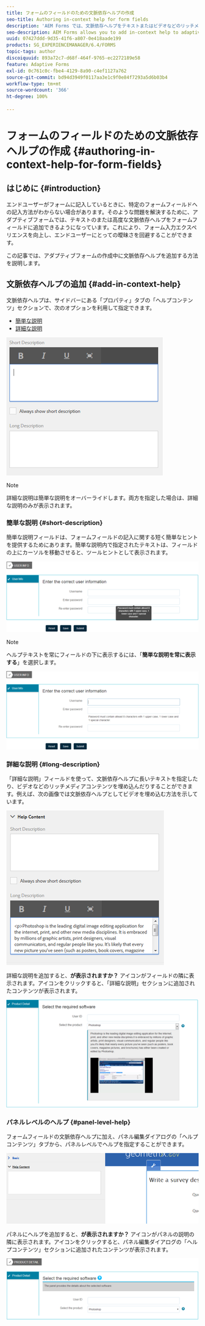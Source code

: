 ```yaml
---
title: フォームのフィールドのための文脈依存ヘルプの作成
seo-title: Authoring in-context help for form fields
description: 'AEM Forms では、文脈依存ヘルプをテキストまたはビデオなどのリッチメディアの形でアダプティブフォームフィールドやパネルに追加することができます。 '
seo-description: AEM Forms allows you to add in-context help to adaptive form fields and panels, as text or rich media, including videos.
uuid: 07427ddd-9d35-41f6-a807-0e418aade199
products: SG_EXPERIENCEMANAGER/6.4/FORMS
topic-tags: author
discoiquuid: 893a72c7-d68f-464f-9765-ec2272189e58
feature: Adaptive Forms
exl-id: 0c761c0c-fbe4-4129-8a90-c4ef1127a762
source-git-commit: bd94d3949f0117aa3e1c9f0e84f7293a5d6b03b4
workflow-type: tm+mt
source-wordcount: '366'
ht-degree: 100%

---
```


# フォームのフィールドのための文脈依存ヘルプの作成 {#authoring-in-context-help-for-form-fields}

## はじめに {#introduction}

エンドユーザーがフォームに記入しているときに、特定のフォームフィールドへの記入方法がわからない場合があります。そのような問題を解決するために、アダプティブフォームでは、テキストのまたは高度な文脈依存ヘルプをフォームフィールドに追加できるようになっています。これにより、フォーム入力エクスペリエンスを向上し、エンドユーザーにとっての曖昧さを回避することができます。

この記事では、アダプティブフォームの作成中に文脈依存ヘルプを追加する方法を説明します。

## 文脈依存ヘルプの追加 {#add-in-context-help}

文脈依存ヘルプは、サイドバーにある「プロパティ」タブの「ヘルプコンテンツ」セクションで、次のオプションを利用して指定できます。

* [簡単な説明](/help/forms/using/authoring-in-field-help.md#p-short-description-p)
* [詳細な説明](/help/forms/using/authoring-in-field-help.md#p-long-description-p)

![フォームのフィールドのための文脈依存ヘルプ](assets/descriptions.png)

>[!NOTE]
>
>詳細な説明は簡単な説明をオーバーライドします。両方を指定した場合は、詳細な説明のみが表示されます。

### 簡単な説明 {#short-description}

簡単な説明フィールドは、フォームフィールドの記入に関する短く簡単なヒントを提供するためにあります。簡単な説明内で指定されたテキストは、フィールドの上にカーソルを移動させると、ツールヒントとして表示されます。

![フォームフィールドへの文脈依存ヘルプの追加の簡単な説明](assets/tooltip.png)

>[!NOTE]
>
>ヘルプテキストを常にフィールドの下に表示するには、「**簡単な説明を常に表示する**」を選択します。

![フィールドの下に永久的に表示される簡単な文脈依存ヘルプ](assets/short1.png)

### 詳細な説明 {#long-description}

「詳細な説明」フィールドを使って、文脈依存ヘルプに長いテキストを指定したり、ビデオなどのリッチメディアコンテンツを埋め込んだりすることができます。例えば、次の画像では文脈依存ヘルプとしてビデオを埋め込む方法を示しています。

![フォームフィールドのための文脈依存ヘルプとしてのリッチメディアの追加](assets/long-descriptions.png)

詳細な説明を追加すると、**が表示されますか？** アイコンがフィールドの隣に表示されます。アイコンをクリックすると、「詳細な説明」セクションに追加されたコンテンツが表示されます。

![リッチメディアを使用した文脈依存ヘルプの例](assets/photoshop.png)

### パネルレベルのヘルプ {#panel-level-help}

フォームフィールドの文脈依存ヘルプに加え、パネル編集ダイアログの「ヘルプコンテンツ」タブから、パネルレベルでヘルプを指定することができます。

![フォームパネルへの文脈依存ヘルプの追加](assets/panel-level-help.png)

パネルにヘルプを追加すると、**が表示されますか？** アイコンがパネルの説明の隣に表示されます。アイコンをクリックすると、パネル編集ダイアログの「ヘルプコンテンツ」セクションに追加されたコンテンツが表示されます。

![フォームパネルレベルでの文脈依存ヘルプの例](assets/photoshop-1.png)
